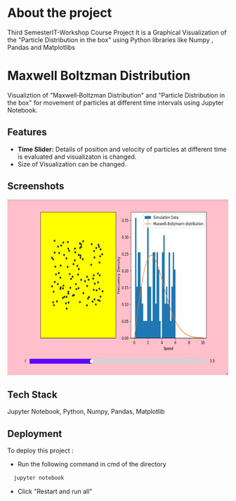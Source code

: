 # About the project
Third SemesterIT-Workshop Course Project
It is a Graphical Visualization of the "Particle Distribution in the box" using Python libraries like Numpy , Pandas and Matplotlibs


# Maxwell Boltzman Distribution

Visualiztion of "Maxwell‑Boltzman Distribution"
and "Particle Distribution in the box" for movement
of particles at different time intervals using Jupyter Notebook.


## Features

- **Time Slider:** Details of position
  and velocity of particles at different time is
  evaluated and visualizaton is changed.
- Size of Visualization can be changed.


## Screenshots

<img src="./github_images/ss.png" height="400">


## Tech Stack

Jupyter Notebook, Python, Numpy, Pandas, Matplotlib


## Deployment

To deploy this project :

- Run the following command in cmd of the directory
```bash
  jupyter notebook
```
- Click "Restart and run all"

